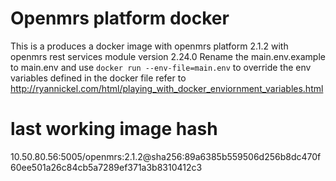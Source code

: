 # Openmrs platform docker
This is a produces a docker image with openmrs platform 2.1.2 with openmrs rest services module version 2.24.0
Rename the main.env.example to main.env and use
```docker run --env-file=main.env```
to override the env variables defined in the docker file  refer to http://ryannickel.com/html/playing_with_docker_enviornment_variables.html


# last working image hash
10.50.80.56:5005/openmrs:2.1.2@sha256:89a6385b559506d256b8dc470f60ee501a26c84cb5a7289ef371a3b8310412c3